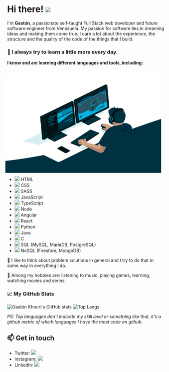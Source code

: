 # Hi there! <img src="https://media.giphy.com/media/hvRJCLFzcasrR4ia7z/giphy.gif" width="25px">

I'm **Gastón**, a passionate self-taught Full Stack web developer and future software engineer from Venezuela. My passion for software lies in dreaming ideas and making them come true. I care a lot about the experience, the structure and the quality of the code of the things that I build.

### 📌 I always try to learn a little more every day.

**I know and am learning different languages ​​and tools, including:**

<img align="right" style="margin: 10px" alt="GIF" src="https://raw.githubusercontent.com/gastonkhouri/gastonkhouri/main/.github/images/code.gif" width="500" height="320" />

- <img height="18" src="https://img.icons8.com/color/48/000000/html-5--v1.png"/> HTML
- <img height="18" src="https://img.icons8.com/color/48/000000/css3.png"/> CSS
- <img height="18" src="https://img.icons8.com/color/48/000000/sass.png"/> SASS
- <img height="18" src="https://img.icons8.com/color/48/000000/javascript.png"/> JavaScript
- <img height="18" src="https://img.icons8.com/color/48/000000/typescript.png"/> TypeScript
- <img height="18" src="https://img.icons8.com/color/48/000000/nodejs.png"/> Node
- <img height="18" src="https://img.icons8.com/color/48/000000/angularjs.png"/> Angular
- <img height="18" src="https://img.icons8.com/officel/48/000000/react.png"/> React
- <img height="18" src="https://img.icons8.com/color/48/000000/python.png"/> Python
- <img height="18" src="https://img.icons8.com/color/48/000000/java-coffee-cup-logo.png"/> Java
- <img height="18" src="https://img.icons8.com/color/48/000000/c-programming.png"/> C
- <img height="18" src="https://img.icons8.com/color/48/000000/postgreesql.png"/> SQL (MySQL, MariaDB, PostgreSQL)
- <img height="18" src="https://img.icons8.com/color/48/000000/firebase.png"/> NoSQL (Firestore, MongoDB)
 
📝 I like to think about problem solutions in general and I try to do that in some way in everything I do.

💬 Among my hobbies are: listening to music, playing games, learning, watching movies and series.

### 📈 My GitHub Stats

![Gastón Khouri's GitHub stats](https://github-readme-stats.vercel.app/api?username=gastonkhouri&hide=contribs,prs&theme=dark&show_icons=true) ![Top Langs](https://github-readme-stats.vercel.app/api/top-langs/?username=gastonkhouri&layout=compact&theme=dark)

*PS: Top languages ​​don't indicate my skill level or something like that, it's a github metric of which languages ​​I have the most code on github.*


## 📫 Get in touch
* Twitter: <a href="https://twitter.com/khourigaston"><img width="22px" src="https://img.icons8.com/fluent/48/000000/twitter.png"/></a>
* Instagram: <a href="https://instagram.com/gastonkhouri"><img width="22px" src="https://img.icons8.com/fluent/48/000000/instagram-new.png"/></a>
* LinkedIn: <a href="https://linkedin.com/in/gastonkhouri"><img width="22px" src="https://img.icons8.com/fluent/48/000000/linkedin.png"/></a>
